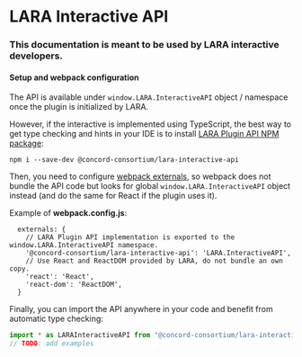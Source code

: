 # LARA Interactive API

### This documentation is meant to be used by LARA interactive developers.

#### Setup and webpack configuration

The API is available under `window.LARA.InteractiveAPI` object / namespace once the plugin is initialized by LARA.

However, if the interactive is implemented using TypeScript, the best way to get type checking and hints in your IDE is to
install [LARA Plugin API NPM package](https://www.npmjs.com/package/@concord-consortium/lara-interactive-api):

```
npm i --save-dev @concord-consortium/lara-interactive-api
```

Then, you need to configure [webpack externals](https://webpack.js.org/configuration/externals/), so webpack does not
bundle the API code but looks for global `window.LARA.InteractiveAPI` object instead (and do the same for React if the
plugin uses it).

Example of **webpack.config.js**:
```
  externals: {
    // LARA Plugin API implementation is exported to the window.LARA.InteractiveAPI namespace.
    '@concord-consortium/lara-interactive-api': 'LARA.InteractiveAPI',
    // Use React and ReactDOM provided by LARA, do not bundle an own copy.
    'react': 'React',
    'react-dom': 'ReactDOM',
  }
```

Finally, you can import the API anywhere in your code and benefit from automatic type checking:

```typescript
import * as LARAInteractiveAPI from "@concord-consortium/lara-interactive-api";
// TODO: add examples
```

